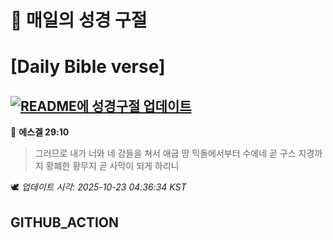 # 🙏 매일의 성경 구절
# [Daily Bible verse]
## [![README에 성경구절 업데이트](https://github.com/DONGSUKA/first_test/actions/workflows/update-readme-bible.yml/badge.svg)](https://github.com/DONGSUKA/first_test/actions/workflows/update-readme-bible.yml)
<!-- START_BIBLE_VERSE -->
📖 **에스겔 29:10**
> 그러므로 내가 너와 네 강들을 쳐서 애굽 땅 믹돌에서부터 수에네 곧 구스 지경까지 황폐한 황무지 곧 사막이 되게 하리니

🕊️ _업데이트 시각: 2025-10-23 04:36:34 KST_
  <!-- END_BIBLE_VERSE -->
## GITHUB_ACTION
